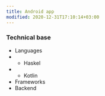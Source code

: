 ```yaml
---
title: Android app
modified: 2020-12-31T17:10:14+03:00
---
```


### Technical base
* Languages
* * Haskel
* * Kotlin
* Frameworks
* Backend